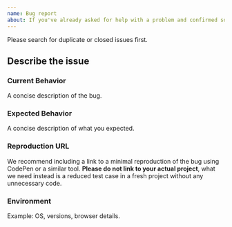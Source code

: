 ```yaml
---
name: Bug report
about: If you've already asked for help with a problem and confirmed something is broken with Pico CSS, create a bug report.
---
```


Please search for duplicate or closed issues first.
  
## Describe the issue
  
### Current Behavior
A concise description of the bug.

### Expected Behavior
A concise description of what you expected.

### Reproduction URL
We recommend including a link to a minimal reproduction of the bug using CodePen or a similar tool.
**Please do not link to your actual project**, what we need instead is a reduced test case in a fresh project without any unnecessary code.

### Environment
Example: OS, versions, browser details.
